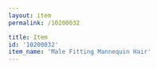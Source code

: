 ```yaml
---
layout: item
permalink: /10200032

title: Item
id: '10200032'
item_name: 'Male Fitting Mannequin Hair'
---
```

